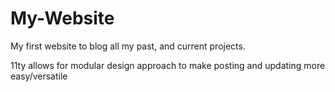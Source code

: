 # My-Website
My first website to blog all my past, and current projects.

11ty allows for modular design approach to make posting and updating more easy/versatile 
